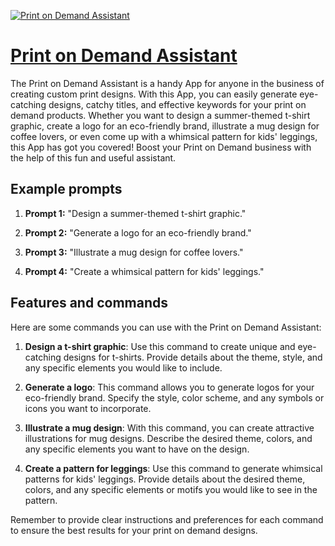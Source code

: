[![Print on Demand Assistant](https://files.oaiusercontent.com/file-5SQcRX9leGhT4smgiFqx52C0?se=2123-10-17T01%3A14%3A52Z&sp=r&sv=2021-08-06&sr=b&rscc=max-age%3D31536000%2C%20immutable&rscd=attachment%3B%20filename%3Dec34eb42-1e83-4b20-926f-9c5672665aba.png&sig=WFL1lrRjmAtwf2%2B77uFU7PKJUa51r2VFnRya1VPRczQ%3D)](https://chat.openai.com/g/g-d5hP6D9TU-print-on-demand-assistant)

# [Print on Demand Assistant](https://chat.openai.com/g/g-d5hP6D9TU-print-on-demand-assistant)

The Print on Demand Assistant is a handy App for anyone in the business of creating custom print designs. With this App, you can easily generate eye-catching designs, catchy titles, and effective keywords for your print on demand products. Whether you want to design a summer-themed t-shirt graphic, create a logo for an eco-friendly brand, illustrate a mug design for coffee lovers, or even come up with a whimsical pattern for kids' leggings, this App has got you covered! Boost your Print on Demand business with the help of this fun and useful assistant.

## Example prompts

1. **Prompt 1:** "Design a summer-themed t-shirt graphic."

2. **Prompt 2:** "Generate a logo for an eco-friendly brand."

3. **Prompt 3:** "Illustrate a mug design for coffee lovers."

4. **Prompt 4:** "Create a whimsical pattern for kids' leggings."

## Features and commands

Here are some commands you can use with the Print on Demand Assistant:

1. **Design a t-shirt graphic**: Use this command to create unique and eye-catching designs for t-shirts. Provide details about the theme, style, and any specific elements you would like to include.

2. **Generate a logo**: This command allows you to generate logos for your eco-friendly brand. Specify the style, color scheme, and any symbols or icons you want to incorporate.

3. **Illustrate a mug design**: With this command, you can create attractive illustrations for mug designs. Describe the desired theme, colors, and any specific elements you want to have on the design.

4. **Create a pattern for leggings**: Use this command to generate whimsical patterns for kids' leggings. Provide details about the desired theme, colors, and any specific elements or motifs you would like to see in the pattern.

Remember to provide clear instructions and preferences for each command to ensure the best results for your print on demand designs.